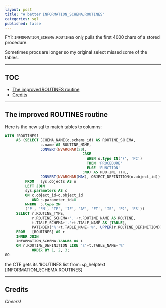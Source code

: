 ```yaml
---
layout: post
title: "A better INFORMATION_SCHEMA.ROUTINES"
categories: sql 
published: false
---
```


FYI: `INFORMATION_SCHEMA.ROUTINES` only pulls the first 4000 chars of a stored procedure.

Sometimes procs are longer so my original select missed some of the tables.

----------------------------------------

## TOC ##

+ [The improved ROUTINES routine](#The-improved-ROUTINES-routine)
+ [Credits](#Credits)

----------------------------------------

## The improved ROUTINES routine ##

Here is the new sql to match tables to columns:

```sql
WITH [ROUTINES]
     AS (SELECT SCHEMA_NAME(o.schema_id) AS ROUTINE_SCHEMA,
                o.name AS ROUTINE_NAME,
                CONVERT(NVARCHAR(20),
                                   CASE
                                     WHEN o.type IN('P', 'PC')
                                     THEN 'PROCEDURE'
                                     ELSE 'FUNCTION'
                                   END) AS ROUTINE_TYPE,
                CONVERT(NVARCHAR(MAX), OBJECT_DEFINITION(o.object_id)) AS ROUTINE_DEFINITION
         FROM   sys.objects AS o
         LEFT JOIN
         sys.parameters AS c
         ON c.object_id=o.object_id
            AND c.parameter_id=0
         WHERE  o.type IN
         ('P', 'FN', 'TF', 'IF', 'AF', 'FT', 'IS', 'PC', 'FS'))
     SELECT r.ROUTINE_TYPE,
            r.ROUTINE_SCHEMA+'.'+r.ROUTINE_NAME AS ROUTINE,
            t.TABLE_SCHEMA+'.'+t.TABLE_NAME AS [TABLE],
            PATINDEX('%'+t.TABLE_NAME+'%', UPPER(r.ROUTINE_DEFINITION))
     FROM   [ROUTINES] AS r
     INNER JOIN
     INFORMATION_SCHEMA.TABLES AS t
     ON r.ROUTINE_DEFINITION LIKE '%'+t.TABLE_NAME+'%'
            ORDER BY 1, 2, 3;
GO
```

the CTE gets its ‘ROUTINES list from:
sp_helptext [INFORMATION_SCHEMA.ROUTINES]

----------------------------------------

## Credits ##

_Cheers!_
